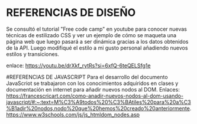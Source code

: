 # REFERENCIAS DE DISEÑO
Se consultó el tutorial "Free code camp" en youtube para conocer nuevas técnicas de estilizado CSS y ver 
un ejemplo de cómo se maqueta una página web que luego pasará a ser dinámica gracias a los datos 
obtenidos de la API. Luego modifiqué el estilo a mi gusto personal añadiendo nuevos estilos y 
transiciones.

enlace: https://youtu.be/drXkf_rytRs?si=6xfQ-6teQELSfg1e

#REFERENCIAS DE JAVASCRIPT
Para el desarrollo del documento JavaScriot se trabajaron con los conocimientos adquiridos en clases y 
documentación en internet para añadir nuevos nodos al DOM.
Enlaces:
https://francescricart.com/como-anadir-nuevos-nodos-al-dom-usando-javascript/#:~:text=M%C3%A9todos%20%C3%BAtiles%20para%20a%C3%B1adir%20nodos,nodo%20que%20hemos%20creado%20anteriormente.
https://www.w3schools.com/js/js_htmldom_nodes.asp

